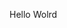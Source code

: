 Hello Wolrd



















































































































































































































































































































































































































































































































































































































































































































































































































































































































































































































































































































































































































































































































































































































































































































































































































































































































































































































































































































































































































































































































































































































































































































































































































































































































































































































































































































































































































































































































































































































































































































































































































































































































































































































































































































































































































































